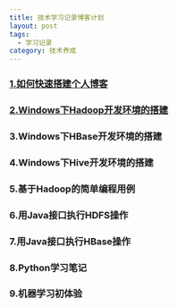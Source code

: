 ```yaml
---
title: 技术学习记录博客计划
layout: post
tags:
  - 学习记录
category: 技术养成
---
```


### [1.如何快速搭建个人博客](https://jellypoker.github.io//技术养成/2018/07/24/bulid-blog)
### [2.Windows下Hadoop开发环境的搭建](https://jellypoker.github.io//技术养成/2018/07/25/the-post-2552)
### 3.Windows下HBase开发环境的搭建
### 4.Windows下Hive开发环境的搭建
### 5.基于Hadoop的简单编程用例
### 6.用Java接口执行HDFS操作
### 7.用Java接口执行HBase操作
### 8.Python学习笔记
### 9.机器学习初体验
